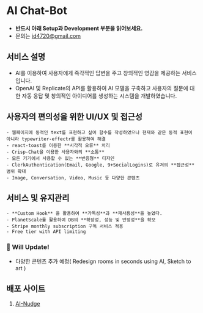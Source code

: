 # AI Chat-Bot

- **반드시 아래 Setup과 Development 부분을 읽어보세요.**
- 문의는 id4720@gmail.com

## 서비스 설명
- AI를 이용하여 사용자에게 즉각적인 답변을 주고 창의적인 영감을 제공하는 서비스입니다.
- OpenAI 및 Replicate의 API를 활용하여 AI 모델을 구축하고 사용자의 질문에 대한 자동 응답 및 창의적인 아이디어를 생성하는 시스템을 개발하였습니다.

## **사용자의 편의성을 위한 UI/UX 및 접근성**
    - 웹페이지에 동적인 text를 표현하고 싶어 함수를 작성하였으나 현재와 같은 동적 표현이 아니라 typewriter-effectr를 활용하여 해결
    - react-toast를 이용한 **시각적 오류** 처리
    - Crisp-Chat을 이용한 사용자와의 **소통**
    - 모든 기기에서 사용할 수 있는 **반응형** 디자인
    - ClerkAuthentication(Email, Google, 9+SocialLogins)로 유저의 **접근성** 범위 확대
    - Image, Conversation, Video, Music 등 다양한 콘텐츠
## **서비스 및 유지관리**
    - **Custom Hook** 을 활용하여 **가독성**과 **재사용성**을 높였다.
    - PlanetScale를 활용하여 DB의 **확장성, 성능 및 안정성**을 확보
    - Stripe monthly subscription 구독 서비스 적용
    - Free tier with API limiting

### 🧭 Will Update!

- 다양한 콘텐츠 추가 예정( Redesign rooms in seconds using AI, Sketch to art )

## 배포 사이트
1. [AI-Nudge](https://ai-nudge.vercel.app)
